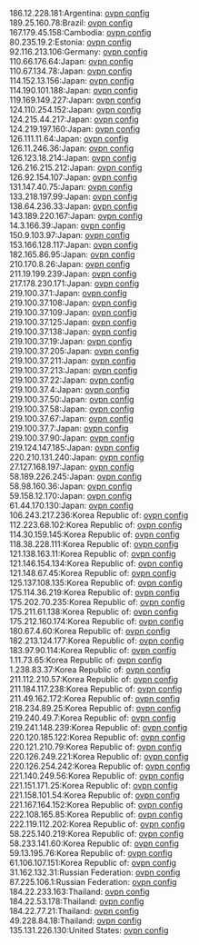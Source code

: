 186.12.228.181:Argentina: [ovpn config](vpn/186_12_228_181.ovpn)  
189.25.160.78:Brazil: [ovpn config](vpn/189_25_160_78.ovpn)  
167.179.45.158:Cambodia: [ovpn config](vpn/167_179_45_158.ovpn)  
80.235.19.2:Estonia: [ovpn config](vpn/80_235_19_2.ovpn)  
92.116.213.106:Germany: [ovpn config](vpn/92_116_213_106.ovpn)  
110.66.176.64:Japan: [ovpn config](vpn/110_66_176_64.ovpn)  
110.67.134.78:Japan: [ovpn config](vpn/110_67_134_78.ovpn)  
114.152.13.156:Japan: [ovpn config](vpn/114_152_13_156.ovpn)  
114.190.101.188:Japan: [ovpn config](vpn/114_190_101_188.ovpn)  
119.169.149.227:Japan: [ovpn config](vpn/119_169_149_227.ovpn)  
124.110.254.152:Japan: [ovpn config](vpn/124_110_254_152.ovpn)  
124.215.44.217:Japan: [ovpn config](vpn/124_215_44_217.ovpn)  
124.219.197.160:Japan: [ovpn config](vpn/124_219_197_160.ovpn)  
126.111.11.64:Japan: [ovpn config](vpn/126_111_11_64.ovpn)  
126.11.246.36:Japan: [ovpn config](vpn/126_11_246_36.ovpn)  
126.123.18.214:Japan: [ovpn config](vpn/126_123_18_214.ovpn)  
126.216.215.212:Japan: [ovpn config](vpn/126_216_215_212.ovpn)  
126.92.154.107:Japan: [ovpn config](vpn/126_92_154_107.ovpn)  
131.147.40.75:Japan: [ovpn config](vpn/131_147_40_75.ovpn)  
133.218.197.99:Japan: [ovpn config](vpn/133_218_197_99.ovpn)  
138.64.236.33:Japan: [ovpn config](vpn/138_64_236_33.ovpn)  
143.189.220.167:Japan: [ovpn config](vpn/143_189_220_167.ovpn)  
14.3.166.39:Japan: [ovpn config](vpn/14_3_166_39.ovpn)  
150.9.103.97:Japan: [ovpn config](vpn/150_9_103_97.ovpn)  
153.166.128.117:Japan: [ovpn config](vpn/153_166_128_117.ovpn)  
182.165.86.95:Japan: [ovpn config](vpn/182_165_86_95.ovpn)  
210.170.8.26:Japan: [ovpn config](vpn/210_170_8_26.ovpn)  
211.19.199.239:Japan: [ovpn config](vpn/211_19_199_239.ovpn)  
217.178.230.171:Japan: [ovpn config](vpn/217_178_230_171.ovpn)  
219.100.37.1:Japan: [ovpn config](vpn/219_100_37_1.ovpn)  
219.100.37.108:Japan: [ovpn config](vpn/219_100_37_108.ovpn)  
219.100.37.109:Japan: [ovpn config](vpn/219_100_37_109.ovpn)  
219.100.37.125:Japan: [ovpn config](vpn/219_100_37_125.ovpn)  
219.100.37.138:Japan: [ovpn config](vpn/219_100_37_138.ovpn)  
219.100.37.19:Japan: [ovpn config](vpn/219_100_37_19.ovpn)  
219.100.37.205:Japan: [ovpn config](vpn/219_100_37_205.ovpn)  
219.100.37.211:Japan: [ovpn config](vpn/219_100_37_211.ovpn)  
219.100.37.213:Japan: [ovpn config](vpn/219_100_37_213.ovpn)  
219.100.37.22:Japan: [ovpn config](vpn/219_100_37_22.ovpn)  
219.100.37.4:Japan: [ovpn config](vpn/219_100_37_4.ovpn)  
219.100.37.50:Japan: [ovpn config](vpn/219_100_37_50.ovpn)  
219.100.37.58:Japan: [ovpn config](vpn/219_100_37_58.ovpn)  
219.100.37.67:Japan: [ovpn config](vpn/219_100_37_67.ovpn)  
219.100.37.7:Japan: [ovpn config](vpn/219_100_37_7.ovpn)  
219.100.37.90:Japan: [ovpn config](vpn/219_100_37_90.ovpn)  
219.124.147.185:Japan: [ovpn config](vpn/219_124_147_185.ovpn)  
220.210.131.240:Japan: [ovpn config](vpn/220_210_131_240.ovpn)  
27.127.168.197:Japan: [ovpn config](vpn/27_127_168_197.ovpn)  
58.189.226.245:Japan: [ovpn config](vpn/58_189_226_245.ovpn)  
58.98.160.36:Japan: [ovpn config](vpn/58_98_160_36.ovpn)  
59.158.12.170:Japan: [ovpn config](vpn/59_158_12_170.ovpn)  
61.44.170.130:Japan: [ovpn config](vpn/61_44_170_130.ovpn)  
106.243.217.236:Korea Republic of: [ovpn config](vpn/106_243_217_236.ovpn)  
112.223.68.102:Korea Republic of: [ovpn config](vpn/112_223_68_102.ovpn)  
114.30.159.145:Korea Republic of: [ovpn config](vpn/114_30_159_145.ovpn)  
118.38.228.111:Korea Republic of: [ovpn config](vpn/118_38_228_111.ovpn)  
121.138.163.11:Korea Republic of: [ovpn config](vpn/121_138_163_11.ovpn)  
121.146.154.134:Korea Republic of: [ovpn config](vpn/121_146_154_134.ovpn)  
121.148.67.45:Korea Republic of: [ovpn config](vpn/121_148_67_45.ovpn)  
125.137.108.135:Korea Republic of: [ovpn config](vpn/125_137_108_135.ovpn)  
175.114.36.219:Korea Republic of: [ovpn config](vpn/175_114_36_219.ovpn)  
175.202.70.235:Korea Republic of: [ovpn config](vpn/175_202_70_235.ovpn)  
175.211.61.138:Korea Republic of: [ovpn config](vpn/175_211_61_138.ovpn)  
175.212.160.174:Korea Republic of: [ovpn config](vpn/175_212_160_174.ovpn)  
180.67.4.60:Korea Republic of: [ovpn config](vpn/180_67_4_60.ovpn)  
182.213.124.177:Korea Republic of: [ovpn config](vpn/182_213_124_177.ovpn)  
183.97.90.114:Korea Republic of: [ovpn config](vpn/183_97_90_114.ovpn)  
1.11.73.65:Korea Republic of: [ovpn config](vpn/1_11_73_65.ovpn)  
1.238.83.37:Korea Republic of: [ovpn config](vpn/1_238_83_37.ovpn)  
211.112.210.57:Korea Republic of: [ovpn config](vpn/211_112_210_57.ovpn)  
211.184.117.238:Korea Republic of: [ovpn config](vpn/211_184_117_238.ovpn)  
211.49.162.172:Korea Republic of: [ovpn config](vpn/211_49_162_172.ovpn)  
218.234.89.25:Korea Republic of: [ovpn config](vpn/218_234_89_25.ovpn)  
219.240.49.7:Korea Republic of: [ovpn config](vpn/219_240_49_7.ovpn)  
219.241.148.239:Korea Republic of: [ovpn config](vpn/219_241_148_239.ovpn)  
220.120.185.122:Korea Republic of: [ovpn config](vpn/220_120_185_122.ovpn)  
220.121.210.79:Korea Republic of: [ovpn config](vpn/220_121_210_79.ovpn)  
220.126.249.221:Korea Republic of: [ovpn config](vpn/220_126_249_221.ovpn)  
220.126.254.242:Korea Republic of: [ovpn config](vpn/220_126_254_242.ovpn)  
221.140.249.56:Korea Republic of: [ovpn config](vpn/221_140_249_56.ovpn)  
221.151.171.25:Korea Republic of: [ovpn config](vpn/221_151_171_25.ovpn)  
221.158.101.54:Korea Republic of: [ovpn config](vpn/221_158_101_54.ovpn)  
221.167.164.152:Korea Republic of: [ovpn config](vpn/221_167_164_152.ovpn)  
222.108.165.85:Korea Republic of: [ovpn config](vpn/222_108_165_85.ovpn)  
222.119.112.202:Korea Republic of: [ovpn config](vpn/222_119_112_202.ovpn)  
58.225.140.219:Korea Republic of: [ovpn config](vpn/58_225_140_219.ovpn)  
58.233.141.60:Korea Republic of: [ovpn config](vpn/58_233_141_60.ovpn)  
59.13.195.76:Korea Republic of: [ovpn config](vpn/59_13_195_76.ovpn)  
61.106.107.151:Korea Republic of: [ovpn config](vpn/61_106_107_151.ovpn)  
31.162.132.31:Russian Federation: [ovpn config](vpn/31_162_132_31.ovpn)  
87.225.106.1:Russian Federation: [ovpn config](vpn/87_225_106_1.ovpn)  
184.22.233.163:Thailand: [ovpn config](vpn/184_22_233_163.ovpn)  
184.22.53.178:Thailand: [ovpn config](vpn/184_22_53_178.ovpn)  
184.22.77.21:Thailand: [ovpn config](vpn/184_22_77_21.ovpn)  
49.228.84.18:Thailand: [ovpn config](vpn/49_228_84_18.ovpn)  
135.131.226.130:United States: [ovpn config](vpn/135_131_226_130.ovpn)  
